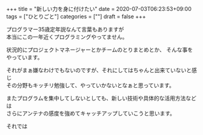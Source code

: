+++
title = "新しい力を身に付けたい"
date = 2020-07-03T06:23:53+09:00
tags = ["ひとりごと"]
categories = [""]
draft = false
+++

プログラマー35歳定年説なんて言葉もありますが  
本当にこの一年近くプログラミングやってません。

状況的にプロジェクトマネージャーとかチームのとりまとめとか、 
そんな事をやっています。

それがまぁ嫌なわけでもないのですが、それにしてはちゃんと出来ていないと感じ  
その分野もキッチリ勉強して、やっていかないとなぁと思っています。

またプログラムを集中してしないとしても、新しい技術や具体的な活用方法などは  
さらにアンテナの感度を強めてキャッチアップしていこうと思います。

それでは